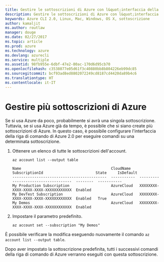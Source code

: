 ```yaml
---
title: Gestire le sottoscrizioni di Azure con l&quot;interfaccia della riga di comando di Azure 2.0
description: Gestire le sottoscrizioni di Azure con l&quot;interfaccia della riga di comando di Azure 2.0 su Linux, Mac o Windows.
keywords: Azure CLI 2.0, Linux, Mac, Windows, OS X, sottoscrizione
author: kamaljit
ms.author: routlaw
manager: douge
ms.date: 02/27/2017
ms.topic: article
ms.prod: azure
ms.technology: azure
ms.devlang: azurecli
ms.service: multiple
ms.assetid: 98fb955e-6dbf-47e2-80ac-170d6d95cb70
ms.openlocfilehash: c3538077e05d61f3c40880bb8b804226eb99dc85
ms.sourcegitcommit: bcf93ad8ed8802072249cd8187cd4420da89b4c6
ms.translationtype: HT
ms.contentlocale: it-IT
---
```

# <a name="manage-multiple-azure-subscriptions"></a>Gestire più sottoscrizioni di Azure

Se si usa Azure da poco, probabilmente si avrà una singola sottoscrizione.
Tuttavia, se si usa Azure già da tempo, è possibile che si siano create più sottoscrizioni di Azure.
In questo caso, è possibile configurare l'interfaccia della riga di comando di Azure 2.0 per eseguire comandi su una determinata sottoscrizione.

1. Ottenere un elenco di tutte le sottoscrizioni dell'account.

   ```azurecli
   az account list --output table
   ```

   ```Output
   Name                                         CloudName    SubscriptionId                        State     IsDefault
   -------------------------------------------  -----------  ------------------------------------  --------  -----------
   My Production Subscription                   AzureCloud   XXXXXXXX-XXXX-XXXX-XXXX-XXXXXXXXXXXX  Enabled
   My DevTest Subscription                      AzureCloud   XXXXXXXX-XXXX-XXXX-XXXX-XXXXXXXXXXXX  Enabled   True
   My Demos                                     AzureCloud   XXXXXXXX-XXXX-XXXX-XXXX-XXXXXXXXXXXX  Enabled
   ```

1. Impostare il parametro predefinito.
 
   ```azurecli
   az account set --subscription "My Demos"
   ```

È possibile verificare la modifica eseguendo nuovamente il comando `az account list --output table`.

Dopo aver impostato la sottoscrizione predefinita, tutti i successivi comandi della riga di comando di Azure verranno eseguiti con questa sottoscrizione.